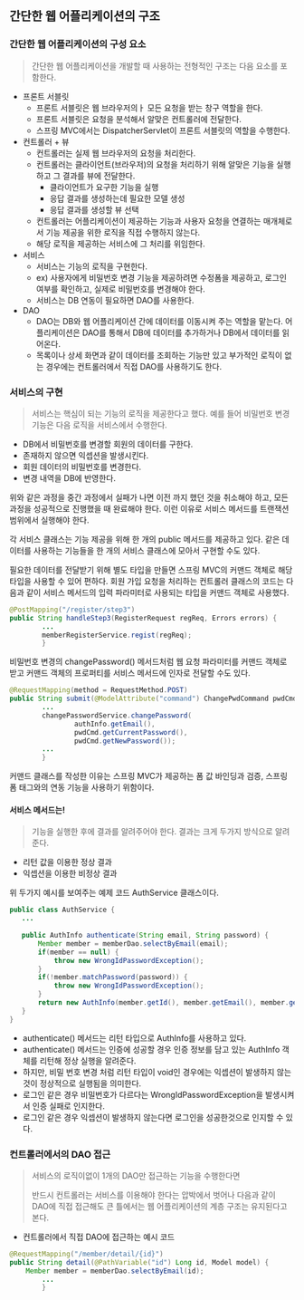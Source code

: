 ## 간단한 웹 어플리케이션의 구조

### 간단한 웹 어플리케이션의 구성 요소
> 간단한 웹 어플리케이션을 개발할 때 사용하는 전형적인 구조는 다음 요소를 포함한다.

 - 프론트 서블릿
   - 프론트 서블릿은 웹 브라우저의ㅏ 모든 요청을 받는 창구 역할을 한다.
   - 프론트 서블릿은 요청을 분석해서 알맞은 컨트롤러에 전달한다.
   - 스프링 MVC에서는 DispatcherServlet이 프론트 서블릿의 역할을 수행한다.
 - 컨트롤러 + 뷰
   - 컨트롤러는 실제 웹 브라우저의 요청을 처리한다.
   - 컨트롤러는 클라이언트(브라우저)의 요청을 처리하기 위해 알맞은 기능을 실행하고 그 결과를 뷰에 전달한다.
     - 클라이언트가 요구한 기능을 실행
     - 응답 결과를 생성하는데 필요한 모델 생성
     - 응답 결과를 생성할 뷰 선택
   - 컨트롤러는 어플리케이션이 제공하는 기능과 사용자 요청을 연결하는 매개체로서 기능 제공을 위한 로직을 직접 수행하지 않는다.
   - 해당 로직을 제공하는 서비스에 그 처리를 위임한다.
 - 서비스
   - 서비스는 기능의 로직을 구현한다.
   - ex) 사용자에게 비밀번호 변경 기능을 제공하려면 수정폼을 제공하고, 로그인 여부를 확인하고, 실제로 비밀번호를 변경해야 한다.
   - 서비스는 DB 연동이 필요하면 DAO를 사용한다.
 - DAO
   - DAO는 DB와 웹 어플리케이션 간에 데이터를 이동시켜 주는 역할을 맡는다. 어플리케이션은 DAO를 통해서 DB에 데이터를 추가하거나 DB에서 데이터를 읽어온다.
   - 목록이나 상세 화면과 같이 데이터를 조회하는 기능만 있고 부가적인 로직이 없는 경우에는 컨트롤러에서 직접 DAO를 사용하기도 한다.

### 서비스의 구현

> 서비스는 핵심이 되는 기능의 로직을 제공한다고 했다. 예를 들어 비밀번호 변경 기능은 다음 로직을 서비스에서 수행한다.

 - DB에서 비밀번호를 변경할 회원의 데이터를 구한다.
 - 존재하지 않으면 익셉션을 발생시킨다.
 - 회원 데이터의 비밀번호를 변경한다.
 - 변경 내역을 DB에 반영한다.

위와 같은 과정을 중간 과정에서 실패가 나면 이전 까지 했던 것을 취소해야 하고, 모든 과정을 성공적으로
진행했을 때 완료해야 한다. 이런 이유로 서비스 메서드를 트랜잭션 범위에서 실행해야 한다.

각 서비스 클래스는 기능 제공을 위해 한 개의 public 메서드를 제공하고 있다.
같은 데이터를 사용하는 기능들을 한 개의 서비스 클래스에 모아서 구현할 수도 있다.

필요한 데이터를 전달받기 위해 별도 타입을 만들면 스프링 MVC의 커맨드 객체로 해당 타입을 사용할 수 있어 편하다.
회원 가입 요청을 처리하는 컨트롤러 클래스의 코드는 다음과 같이 서비스 메서드의 입력 파라미터로 사용되는 타입을 커맨드 객체로 사용했다.

```java
@PostMapping("/register/step3")
public String handleStep3(RegisterRequest regReq, Errors errors) {
        ...
        memberRegisterService.regist(regReq);
        }
```

비밀번호 변경의 changePassword() 메서드처럼 웹 요청 파라미터를 커맨드 객체로 받고 커맨드 객체의 프로퍼티를 서비스 메서드에 인자로 전달할 수도 있다.

```java
@RequestMapping(method = RequestMethod.POST)
public String submit(@ModelAttribute("command") ChangePwdCommand pwdCmd, Errors errors, HttpSession session) {
        ...
        changePasswordService.changePassword(
                authInfo.getEmail(),
                pwdCmd.getCurrentPassword(),
                pwdCmd.getNewPassword());
        ...
        }
```
커맨드 클래스를 작성한 이유는 스프링 MVC가 제공하는 폼 값 바인딩과 검증, 스프링 폼 태그와의 연동 기능을 사용하기 위함이다.

#### 서비스 메서드는!
> 기능을 실행한 후에 결과를 알려주어야 한다. 결과는 크게 두가지 방식으로 알려준다.

 - 리턴 값을 이용한 정상 결과
 - 익셉션을 이용한 비정상 결과

위 두가지 예시를 보여주는 예제 코드 AuthService 클래스이다.

```java
public class AuthService {
   ...
   
   public AuthInfo authenticate(String email, String password) {
       Member member = memberDao.selectByEmail(email);
       if(member == null) {
           throw new WrongIdPasswordException();
       }
       if(!member.matchPassword(password)) {
           throw new WrongIdPasswordException();
       }
       return new AuthInfo(member.getId(), member.getEmail(), member.getName());
   }
}
```
 - authenticate() 메서드는 리턴 타입으로 AuthInfo를 사용하고 있다.
 - authenticate() 메서드는 인증에 성공할 경우 인증 정보를 담고 있는 AuthInfo 객체를 리턴해 정상 실행을 알려준다.
 - 하지만, 비밀 번호 변경 처럼 리턴 타입이 void인 경우에는 익셉션이 발생하지 않는 것이 정상적으로 실행됨을 의미한다.
 - 로그인 같은 경우 비밀번호가 다르다는 WrongIdPasswordException을 발생시켜서 인증 실패로 인지한다.
 - 로그인 같은 경우 익셉션이 발생하지 않는다면 로그인을 성공한것으로 인지할 수 있다.

### 컨트롤러에서의 DAO 접근
> 서비스의 로직이없이 1개의 DAO만 접근하는 기능을 수행한다면
> 
> 반드시 컨트롤러는 서비스를 이용해야 한다는 압박에서 벗어나 다음과 같이 DAO에 직접 접근해도 큰 틀에서는 웹 어플리케이션의 계층 구조는 유지된다고 본다.

 - 컨트롤러에서 직접 DAO에 접근하는 예시 코드

```java
@RequestMapping("/member/detail/{id}")
public String detail(@PathVariable("id") Long id, Model model) {
    Member member = memberDao.selectByEmail(id);
        ...
        }
```
